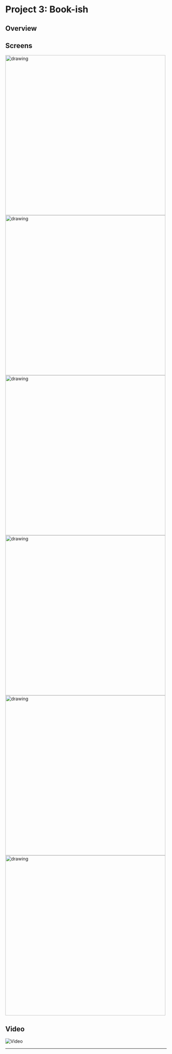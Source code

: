# Project 3: Book-ish

## Overview

## Screens

<img src="screens/screen.png" alt="drawing" width="500"/>
<img src="screens/screen1.png" alt="drawing" width="500"/>
<img src="screens/screen2.png" alt="drawing" width="500"/>
<img src="screens/screen3.png" alt="drawing" width="500"/>
<img src="screens/screen4.png" alt="drawing" width="500"/>
<img src="screens/screen5.png" alt="drawing" width="500"/>


## Video
![Video](video.gif)

- - -